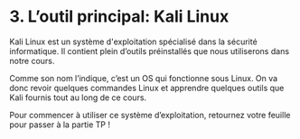 # 3. L’outil principal: Kali Linux

Kali Linux est un système d'exploitation spécialisé dans la sécurité informatique. Il contient plein d’outils préinstallés que nous utiliserons dans notre cours.

Comme son nom l’indique, c’est un OS qui fonctionne sous Linux. On va donc revoir quelques commandes Linux et apprendre quelques outils que Kali fournis tout au long de ce cours.

Pour commencer à utiliser ce système d’exploitation, retournez votre feuille pour passer à la partie TP !